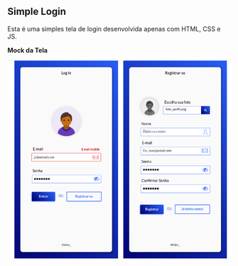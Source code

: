 ## Simple Login

Esta é uma simples tela de login desenvolvida apenas com HTML, CSS e JS.

**Mock da Tela**

![Mock](src/imgs/mock.png)
